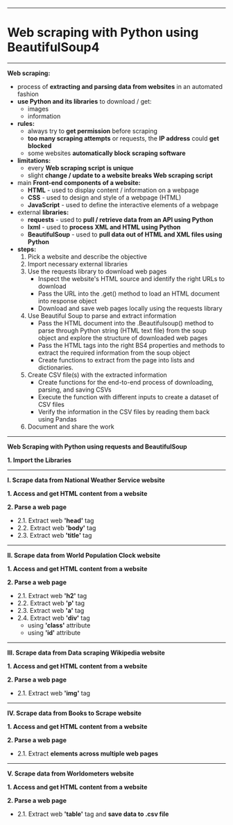 -------------------------------------------------------------------------------------------------------------------------------------------------------------------
# Web scraping with Python using BeautifulSoup4
-------------------------------------------------------------------------------------------------------------------------------------------------------------------

**Web scraping:**
- process of **extracting and parsing data from websites** in an automated fashion
- **use Python and its libraries** to download / get:
	- images
	- information
- **rules:**
	- always try to **get permission** before scraping
	- **too many scraping attempts** or requests, the **IP address** could **get blocked**
	- some websites **automatically block scraping software**
- **limitations:**   
	- every **Web scraping script is unique**
	- slight **change / update to a website breaks Web scraping script**
- main **Front-end components of a website:**
	- **HTML** - used to display content / information on a webpage
	- **CSS** - used to design and style of a webpage (HTML)
	- **JavaScript** - used to define the interactive elements of a webpage
-  external **libraries:**
	- **requests** - used to **pull / retrieve data from an API using Python**
	- **lxml** - used to **process XML and HTML using Python**
	- **BeautifulSoup** - used to **pull data out of HTML and XML files using Python**
- **steps:**
	1. Pick a website and describe the objective
	2. Import necessary external libraries
	3. Use the requests library to download web pages
		- Inspect the website's HTML source and identify the right URLs to download
		- Pass the URL into the .get() method to load an HTML document into response object
		- Download and save web pages locally using the requests library
	4. Use Beautiful Soup to parse and extract information
		- Pass the HTML document into the .Beautifulsoup() method to parse through Python string (HTML text file) from the soup object and explore the structure of downloaded web pages
		- Pass the HTML tags into the right BS4 properties and methods to extract the required information from the soup object
		- Create functions to extract from the page into lists and dictionaries.
	5. Create CSV file(s) with the extracted information
		- Create functions for the end-to-end process of downloading, parsing, and saving CSVs
		- Execute the function with different inputs to create a dataset of CSV files
		- Verify the information in the CSV files by reading them back using Pandas
	6. Document and share the work


___________________________________________________________________________________________________________________________________________


**Web Scraping with Python using requests and BeautifulSoup**

**1. Import the Libraries**

_________

**I. Scrape data from National Weather Service website**

**1. Access and get HTML content from a website**

**2. Parse a web page**
- 2.1. Extract web **'head'** tag
- 2.2. Extract web **'body'** tag
- 2.3. Extract web **'title'** tag

_________

**II. Scrape data from World Population Clock website**

**1. Access and get HTML content from a website**

**2. Parse a web page**
- 2.1. Extract web **'h2'** tag
- 2.2. Extract web **'p'** tag
- 2.3. Extract web **'a'** tag
- 2.4. Extract web **'div'** tag
	- using **'class'** attribute
	- using **'id'** attribute

_________

**III. Scrape data from Data scraping Wikipedia website**

**1. Access and get HTML content from a website**

**2. Parse a web page**
- 2.1. Extract web **'img'** tag

_________

**IV. Scrape data from Books to Scrape website**

**1. Access and get HTML content from a website**

**2. Parse a web page**
- 2.1. Extract **elements across multiple web pages**

_________

**V. Scrape data from Worldometers website**

**1. Access and get HTML content from a website**

**2. Parse a web page**
- 2.1. Extract web **'table'** tag and **save data to .csv file**

